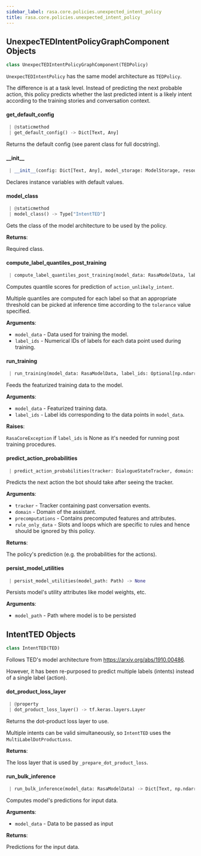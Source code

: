 ```yaml
---
sidebar_label: rasa.core.policies.unexpected_intent_policy
title: rasa.core.policies.unexpected_intent_policy
---
```

## UnexpecTEDIntentPolicyGraphComponent Objects

```python
class UnexpecTEDIntentPolicyGraphComponent(TEDPolicy)
```

`UnexpecTEDIntentPolicy` has the same model architecture as `TEDPolicy`.

The difference is at a task level.
Instead of predicting the next probable action, this policy
predicts whether the last predicted intent is a likely intent
according to the training stories and conversation context.

#### get\_default\_config

```python
 | @staticmethod
 | get_default_config() -> Dict[Text, Any]
```

Returns the default config (see parent class for full docstring).

#### \_\_init\_\_

```python
 | __init__(config: Dict[Text, Any], model_storage: ModelStorage, resource: Resource, execution_context: ExecutionContext, model: Optional[RasaModel] = None, featurizer: Optional[TrackerFeaturizer] = None, fake_features: Optional[Dict[Text, List[Features]]] = None, entity_tag_specs: Optional[List[EntityTagSpec]] = None, label_quantiles: Optional[Dict[int, List[float]]] = None)
```

Declares instance variables with default values.

#### model\_class

```python
 | @staticmethod
 | model_class() -> Type["IntentTED"]
```

Gets the class of the model architecture to be used by the policy.

**Returns**:

  Required class.

#### compute\_label\_quantiles\_post\_training

```python
 | compute_label_quantiles_post_training(model_data: RasaModelData, label_ids: np.ndarray) -> None
```

Computes quantile scores for prediction of `action_unlikely_intent`.

Multiple quantiles are computed for each label
so that an appropriate threshold can be picked at
inference time according to the `tolerance` value specified.

**Arguments**:

- `model_data` - Data used for training the model.
- `label_ids` - Numerical IDs of labels for each data point used during training.

#### run\_training

```python
 | run_training(model_data: RasaModelData, label_ids: Optional[np.ndarray] = None) -> None
```

Feeds the featurized training data to the model.

**Arguments**:

- `model_data` - Featurized training data.
- `label_ids` - Label ids corresponding to the data points in `model_data`.
  

**Raises**:

  `RasaCoreException` if `label_ids` is None as it&#x27;s needed for
  running post training procedures.

#### predict\_action\_probabilities

```python
 | predict_action_probabilities(tracker: DialogueStateTracker, domain: Domain, precomputations: Optional[MessageContainerForCoreFeaturization] = None, rule_only_data: Optional[Dict[Text, Any]] = None, **kwargs: Any, ,) -> PolicyPrediction
```

Predicts the next action the bot should take after seeing the tracker.

**Arguments**:

- `tracker` - Tracker containing past conversation events.
- `domain` - Domain of the assistant.
- `precomputations` - Contains precomputed features and attributes.
- `rule_only_data` - Slots and loops which are specific to rules and hence
  should be ignored by this policy.
  

**Returns**:

  The policy&#x27;s prediction (e.g. the probabilities for the actions).

#### persist\_model\_utilities

```python
 | persist_model_utilities(model_path: Path) -> None
```

Persists model&#x27;s utility attributes like model weights, etc.

**Arguments**:

- `model_path` - Path where model is to be persisted

## IntentTED Objects

```python
class IntentTED(TED)
```

Follows TED&#x27;s model architecture from https://arxiv.org/abs/1910.00486.

However, it has been re-purposed to predict multiple
labels (intents) instead of a single label (action).

#### dot\_product\_loss\_layer

```python
 | @property
 | dot_product_loss_layer() -> tf.keras.layers.Layer
```

Returns the dot-product loss layer to use.

Multiple intents can be valid simultaneously, so `IntentTED` uses the
`MultiLabelDotProductLoss`.

**Returns**:

  The loss layer that is used by `_prepare_dot_product_loss`.

#### run\_bulk\_inference

```python
 | run_bulk_inference(model_data: RasaModelData) -> Dict[Text, np.ndarray]
```

Computes model&#x27;s predictions for input data.

**Arguments**:

- `model_data` - Data to be passed as input
  

**Returns**:

  Predictions for the input data.


